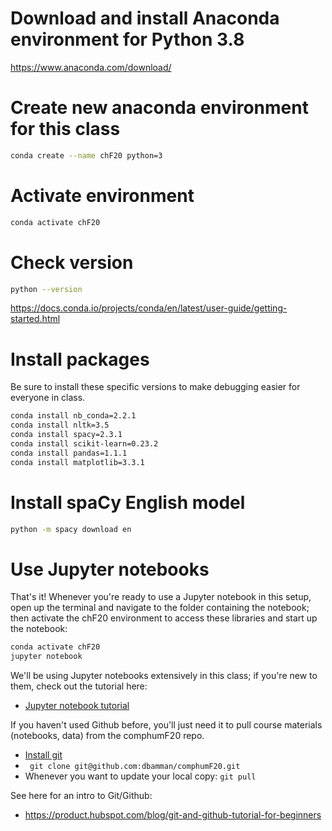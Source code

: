 # Download and install Anaconda environment for Python 3.8

https://www.anaconda.com/download/

# Create new anaconda environment for this class
```sh
conda create --name chF20 python=3
 ```

# Activate environment

```sh
conda activate chF20
```

# Check version

```sh
python --version 
```
https://docs.conda.io/projects/conda/en/latest/user-guide/getting-started.html

# Install packages

Be sure to install these specific versions to make debugging easier for everyone in class.

```sh
conda install nb_conda=2.2.1
conda install nltk=3.5
conda install spacy=2.3.1
conda install scikit-learn=0.23.2
conda install pandas=1.1.1
conda install matplotlib=3.3.1
```

# Install spaCy English model

```sh
python -m spacy download en
```

# Use Jupyter notebooks

That's it! Whenever you're ready to use a Jupyter notebook in this setup, open up the terminal and navigate to the folder containing the notebook; then activate the chF20 environment to access these libraries and start up the notebook:

```sh
conda activate chF20
jupyter notebook
```

We'll be using Jupyter notebooks extensively in this class; if you're new to them, check out the tutorial here:

* [Jupyter notebook tutorial](https://www.dataquest.io/blog/jupyter-notebook-tutorial/)

If you haven't used Github before, you'll just need it to pull course materials (notebooks, data) from the comphumF20 repo.

* [Install git](https://git-scm.com/book/en/v2/Getting-Started-Installing-Git)
* ` git clone git@github.com:dbamman/comphumF20.git`
* Whenever you want to update your local copy: `git pull`

See here for an intro to Git/Github:


* https://product.hubspot.com/blog/git-and-github-tutorial-for-beginners


